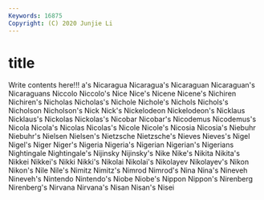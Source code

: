 ```yaml
---
Keywords: 16875
Copyright: (C) 2020 Junjie Li
---
```


# title

Write contents here!!!
a's 
Nicaragua
Nicaragua's 
Nicaraguan 
Nicaraguan's 
Nicaraguans 
Niccolo 
Niccolo's 
Nice 
Nice's 
Nicene 
Nicene's
Nichiren 
Nichiren's 
Nicholas 
Nicholas's 
Nichole 
Nichole's 
Nichols 
Nichols's 
Nicholson 
Nicholson's
Nick 
Nick's 
Nickelodeon 
Nickelodeon's 
Nicklaus 
Nicklaus's 
Nickolas 
Nickolas's 
Nicobar 
Nicobar's
Nicodemus 
Nicodemus's 
Nicola 
Nicola's 
Nicolas 
Nicolas's 
Nicole 
Nicole's 
Nicosia 
Nicosia's
Niebuhr 
Niebuhr's 
Nielsen 
Nielsen's 
Nietzsche 
Nietzsche's 
Nieves 
Nieves's 
Nigel 
Nigel's
Niger 
Niger's 
Nigeria 
Nigeria's 
Nigerian 
Nigerian's 
Nigerians 
Nightingale 
Nightingale's 
Nijinsky
Nijinsky's 
Nike 
Nike's 
Nikita 
Nikita's 
Nikkei 
Nikkei's 
Nikki 
Nikki's 
Nikolai
Nikolai's 
Nikolayev 
Nikolayev's 
Nikon 
Nikon's 
Nile 
Nile's 
Nimitz 
Nimitz's 
Nimrod
Nimrod's 
Nina 
Nina's 
Nineveh 
Nineveh's 
Nintendo 
Nintendo's 
Niobe 
Niobe's 
Nippon
Nippon's 
Nirenberg 
Nirenberg's 
Nirvana 
Nirvana's 
Nisan 
Nisan's 
Nisei 
